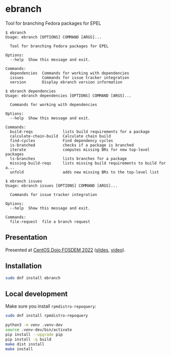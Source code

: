 # ebranch

Tool for branching Fedora packages for EPEL

```
$ ebranch
Usage: ebranch [OPTIONS] COMMAND [ARGS]...

  Tool for branching Fedora packages for EPEL

Options:
  --help  Show this message and exit.

Commands:
  dependencies  Commands for working with dependencies
  issues        Commands for issue tracker integration
  version       Display ebranch version information

$ ebranch dependencies
Usage: ebranch dependencies [OPTIONS] COMMAND [ARGS]...

  Commands for working with dependencies

Options:
  --help  Show this message and exit.

Commands:
  build-reqs             lists build requirements for a package
  calculate-chain-build  Calculate chain build
  find-cycles            Find dependency cycles
  is-branched            checks if a package is branched
  iterate                computes missing BRs for new top-level packages
  ls-branches            lists branches for a package
  missing-build-reqs     lists missing build requirements to build for a...
  unfold                 adds new missing BRs to the top-level list

$ ebranch issues
Usage: ebranch issues [OPTIONS] COMMAND [ARGS]...

  Commands for issue tracker integration

Options:
  --help  Show this message and exit.

Commands:
  file-request  file a branch request
```

## Presentation
Presented at [CentOS Dojo FOSDEM
2022](https://wiki.centos.org/Events/Dojo/FOSDEM2022#Bootstrapping)
([slides](https://salimma.fedorapeople.org/slides/2022/centos_dojo-202202-epel_branching_with_ebranch.pdf),
[video](https://www.youtube.com/watch?v=VjPZmq_h2Rk)).

## Installation
``` bash
sudo dnf install ebranch
```

## Local development
Make sure you install `rpmdistro-repoquery`:

```bash
sudo dnf install rpmdistro-repoquery
```

``` bash
python3 -m venv .venv-dev
source .venv-dev/bin/activate
pip install --upgrade pip
pip install -q build
make dist install
make install
```
